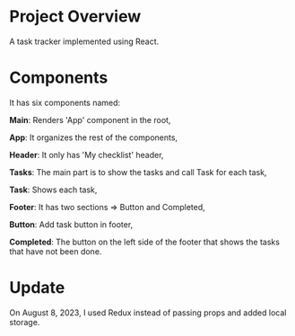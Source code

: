 # Project Overview

A task tracker implemented using React.

# Components

It has six components named:

**Main**: Renders 'App' component in the root,

**App**: It organizes the rest of the components,

**Header**: It only has 'My checklist' header,

**Tasks**: The main part is to show the tasks and call Task for each task,

**Task**: Shows each task,

**Footer**: It has two sections => Button and Completed,

**Button**: Add task button in footer,

**Completed**: The button on the left side of the footer that shows the tasks that have not been done.

# Update
On August 8, 2023, I used Redux instead of passing props and added local storage.

